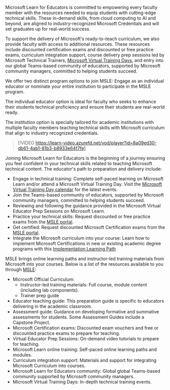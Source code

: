 Microsoft Learn for Educators is committed to empowering every faculty member with the resources needed to equip students with cutting-edge technical skills. These in-demand skills, from cloud computing to AI and beyond, are aligned to industry-recognized Microsoft Credentials and will set graduates up for real-world success. 

To support the delivery of Microsoft's ready-to-teach curriculum, we also provide faculty with access to additional resources. These resources include discounted certification exams and discounted or free practice exams, curriculum integration support, course delivery prep sessions led by Microsoft Technical Trainers, [Microsoft Virtual Training Days](https://aka.ms/mvtdevents), and entry into our global Teams-based community of educators, supported by Microsoft community managers, committed to helping students succeed.  

We offer two distinct program options to join MSLE: Engage as an individual educator or nominate your entire institution to participate in the MSLE program.

The individual educator option is ideal for faculty who seeks to enhance their students technical proficiency and ensure their students are real-world ready. 

The institution option is specially tailored for academic institutions with multiple faculty members teaching technical skills with Microsoft curriculum that align to industry recognized credentials.

> [!VIDEO https://learn-video.azurefd.net/vod/player?id=8a09ed30-db61-4ab1-81b3-b8933e64f7fe]

Joining Microsoft Learn for Educators is the beginning of a journey ensuring you feel confident in your technical skills related to teaching Microsoft technical content. The educator's path to preparation and delivery include:
- Engage in technical training: Complete self-paced learning on Microsoft Learn and/or attend a Microsoft Virtual Training Day. Visit the [Microsoft Virtual Training Day calendar](https://aka.ms/mvtdevents) for the latest events.
- Join the Teams-based community of educators, supported by Microsoft community managers, committed to helping students succeed.
- Reviewing and following the guidance provided in the Microsoft Virtual Educator Prep Sessions on Microsoft Learn. 
- Practice your technical skills: Request discounted or free practice exams from the [MSLE portal](https://aka.ms/MSLEPort).
- Get certified: Request discounted Microsoft Certification exams from the [MSLE portal](https://aka.ms/MSLEPort).
- Integrate the Microsoft curriculum into your course: Learn how to implement Microsoft Certifications in new or existing academic degree programs with this [Implementation Learning Path](https://aka.ms/implementationLP)

MSLE brings online learning paths and instructor-led training materials from Microsoft into your courses. Below is a list of the resources available to you through [MSLE](https://aka.ms/msle):
- Microsoft Official Curriculum: 
  - Instructor-led training materials: Full course, module content (including lab components).
  - Trainer prep guide
- Educator teaching guide: This preparation guide is specific to educators delivering in the academic classroom.
- Assessment guide: Guidance on developing formative and summative assessments for students. Some Assessment Guides include a Capstone Project.
- Microsoft Certification exams: Discounted exam vouchers and free or discounted practice exams to prepare for teaching.
- Virtual Educator Prep Sessions: On-demand video tutorials to prepare for teaching.
- Microsoft Learn online training: Self-paced online learning paths and modules.
- Curriculum integration support: Materials and support for integrating Microsoft Curriculum into courses.
- Microsoft Learn for Educators community: Global global Teams-based community supported by Microsoft community managers.
- Microsoft Virtual Training Days: In-depth technical training events.
